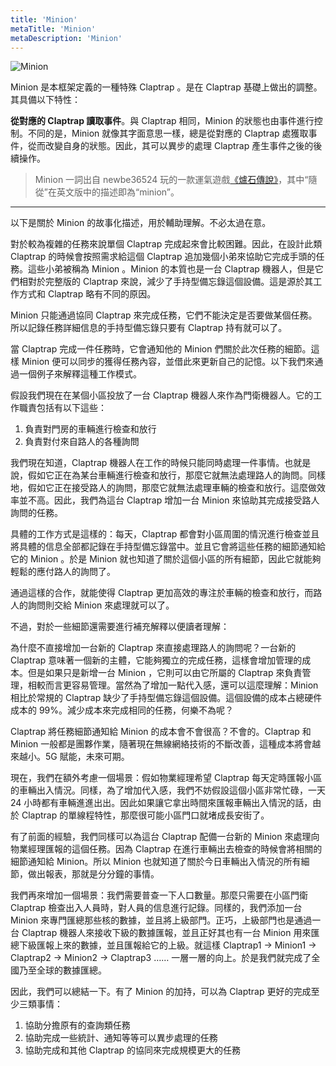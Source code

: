 ```yaml
---
title: 'Minion'
metaTitle: 'Minion'
metaDescription: 'Minion'
---
```


![Minion](/images/20190228-002.gif)

Minion 是本框架定義的一種特殊 Claptrap 。是在 Claptrap 基礎上做出的調整。其具備以下特性：

**從對應的 Claptrap 讀取事件**。與 Claptrap 相同，Minion 的狀態也由事件進行控制。不同的是，Minion 就像其字面意思一樣，總是從對應的 Claptrap 處獲取事件，從而改變自身的狀態。因此，其可以異步的處理 Claptrap 產生事件之後的後續操作。

> Minion 一詞出自 newbe36524 玩的一款運氣遊戲[《爐石傳說》](https://zh.moegirl.org/%E7%82%89%E7%9F%B3%E4%BC%A0%E8%AF%B4)，其中“隨從”在英文版中的描述即為“minion”。

---

以下是關於 Minion 的故事化描述，用於輔助理解。不必太過在意。

對於較為複雜的任務來說單個 Claptrap 完成起來會比較困難。因此，在設計此類 Claptrap 的時候會按照需求給這個 Claptrap 追加幾個小弟來協助它完成手頭的任務。這些小弟被稱為 Minion 。Minion 的本質也是一台 Claptrap 機器人，但是它們相對於完整版的 Claptrap 來說，減少了手持型備忘錄這個設備。這是源於其工作方式和 Claptrap 略有不同的原因。

Minion 只能通過協同 Claptrap 來完成任務，它們不能決定是否要做某個任務。所以記錄任務詳細信息的手持型備忘錄只要有 Claptrap 持有就可以了。

當 Claptrap 完成一件任務時，它會通知他的 Minion 們關於此次任務的細節。這樣 Minion 便可以同步的獲得任務內容，並借此來更新自己的記憶。以下我們來通過一個例子來解釋這種工作模式。

假設我們現在在某個小區投放了一台 Claptrap 機器人來作為門衛機器人。它的工作職責包括有以下這些：

1. 負責對門房的車輛進行檢查和放行
2. 負責對付來自路人的各種詢問

我們現在知道，Claptrap 機器人在工作的時候只能同時處理一件事情。也就是說，假如它正在為某台車輛進行檢查和放行，那麼它就無法處理路人的詢問。同樣地，假如它正在接受路人的詢問，那麼它就無法處理車輛的檢查和放行。這麼做效率並不高。因此，我們為這台 Claptrap 增加一台 Minion 來協助其完成接受路人詢問的任務。

具體的工作方式是這樣的：每天，Claptrap 都會對小區周圍的情況進行檢查並且將具體的信息全部都記錄在手持型備忘錄當中。並且它會將這些任務的細節通知給它的 Minion 。於是 Minion 就也知道了關於這個小區的所有細節，因此它就能夠輕鬆的應付路人的詢問了。

通過這樣的合作，就能使得 Claptrap 更加高效的專注於車輛的檢查和放行，而路人的詢問則交給 Minion 來處理就可以了。

不過，對於一些細節還需要進行補充解釋以便讀者理解：

為什麼不直接增加一台新的 Claptrap 來直接處理路人的詢問呢？一台新的 Claptrap 意味著一個新的主體，它能夠獨立的完成任務，這樣會增加管理的成本。但是如果只是新增一台 Minion ，它則可以由它所屬的 Claptrap 來負責管理，相較而言更容易管理。當然為了增加一點代入感，還可以這麼理解：Minion 相比於常規的 Claptrap 缺少了手持型備忘錄這個設備。這個設備的成本占總硬件成本的 99%。減少成本來完成相同的任務，何樂不為呢？

Claptrap 將任務細節通知給 Minion 的成本會不會很高？不會的。Claptrap 和 Minion 一般都是團夥作業，隨著現在無線網絡技術的不斷改善，這種成本將會越來越小。5G 賦能，未來可期。

現在，我們在額外考慮一個場景：假如物業經理希望 Claptrap 每天定時匯報小區的車輛出入情況。同樣，為了增加代入感，我們不妨假設這個小區非常忙碌，一天 24 小時都有車輛進進出出。因此如果讓它拿出時間來匯報車輛出入情況的話，由於 Claptrap 的單線程特性，那麼很可能小區門口就堵成長安街了。

有了前面的經驗，我們同樣可以為這台 Claptrap 配備一台新的 Minion 來處理向物業經理匯報的這個任務。因為 Claptrap 在進行車輛出去檢查的時候會將相關的細節通知給 Minion。所以 Minion 也就知道了關於今日車輛出入情況的所有細節，做出報表，那就是分分鐘的事情。

我們再來增加一個場景：我們需要普查一下人口數量。那麼只需要在小區門衛 Claptrap 檢查出入人員時，對人員的信息進行記錄。同樣的，我們添加一台 Minion 來專門匯總那些核的數據，並且將上級部門。正巧，上級部門也是通過一台 Claptrap 機器人來接收下級的數據匯報，並且正好其也有一台 Minion 用來匯總下級匯報上來的數據，並且匯報給它的上級。就這樣 Claptrap1 -> Minion1 -> Claptrap2 -> Minion2 -> Claptrap3 …… 一層一層的向上。於是我們就完成了全國乃至全球的數據匯總。

因此，我們可以總結一下。有了 Minion 的加持，可以為 Claptrap 更好的完成至少三類事情：

1. 協助分擔原有的查詢類任務
2. 協助完成一些統計、通知等等可以異步處理的任務
3. 協助完成和其他 Claptrap 的協同來完成規模更大的任務
